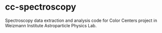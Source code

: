 # cc-spectroscopy
Spectroscopy data extraction and analysis code for Color Centers project in Weizmann Institute Astroparticle Physics Lab.
